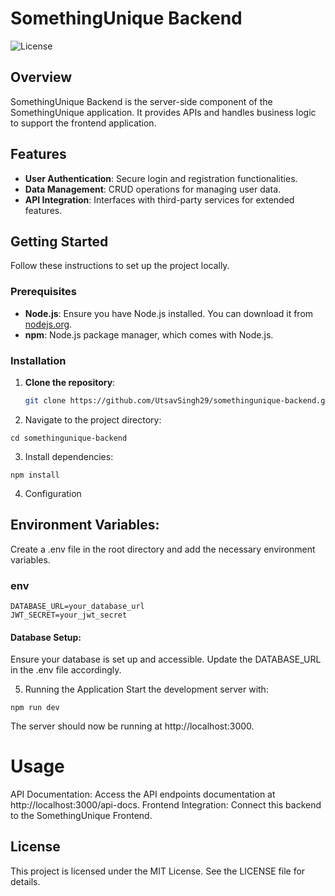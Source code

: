 # SomethingUnique Backend

![License](https://img.shields.io/badge/license-MIT-blue.svg)

## Overview

SomethingUnique Backend is the server-side component of the SomethingUnique application. It provides APIs and handles business logic to support the frontend application.

## Features

- **User Authentication**: Secure login and registration functionalities.
- **Data Management**: CRUD operations for managing user data.
- **API Integration**: Interfaces with third-party services for extended features.

## Getting Started

Follow these instructions to set up the project locally.

### Prerequisites

- **Node.js**: Ensure you have Node.js installed. You can download it from [nodejs.org](https://nodejs.org/).
- **npm**: Node.js package manager, which comes with Node.js.

### Installation

1. **Clone the repository**:

   ```bash
   git clone https://github.com/UtsavSingh29/somethingunique-backend.git
   ```
2. Navigate to the project directory:
```
cd somethingunique-backend
```

3. Install dependencies:
```
npm install
```
4. Configuration
## Environment Variables: 
Create a .env file in the root directory and add the necessary environment variables.

### env
```
DATABASE_URL=your_database_url
JWT_SECRET=your_jwt_secret
```

#### Database Setup: 
Ensure your database is set up and accessible. Update the DATABASE_URL in the .env file accordingly.

5. Running the Application
Start the development server with:
```
npm run dev
```
The server should now be running at http://localhost:3000.

# Usage
API Documentation: Access the API endpoints documentation at http://localhost:3000/api-docs.
Frontend Integration: Connect this backend to the SomethingUnique Frontend.
## License
This project is licensed under the MIT License. See the LICENSE file for details.
